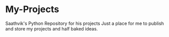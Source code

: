 # My-Projects
Saathvik's Python Repository for his projects
Just a place for me to publish and store my projects and half baked ideas.
